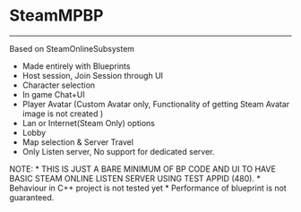 # SteamMPBP
------------------------

Based on SteamOnlineSubsystem

* Made entirely with Blueprints
* Host session, Join Session through UI
* Character selection
* In game Chat+UI
* Player Avatar (Custom Avatar only, Functionality of getting Steam Avatar image is not created )
* Lan or Internet(Steam Only) options
* Lobby
* Map selection & Server Travel
* Only Listen server, No support for dedicated server. 

NOTE: 
      * THIS IS JUST A BARE MINIMUM OF BP CODE AND UI TO HAVE BASIC STEAM ONLINE LISTEN SERVER USING TEST APPID (480). 
      * Behaviour in C++ project is not tested yet
      * Performance of blueprint is not guaranteed. 
